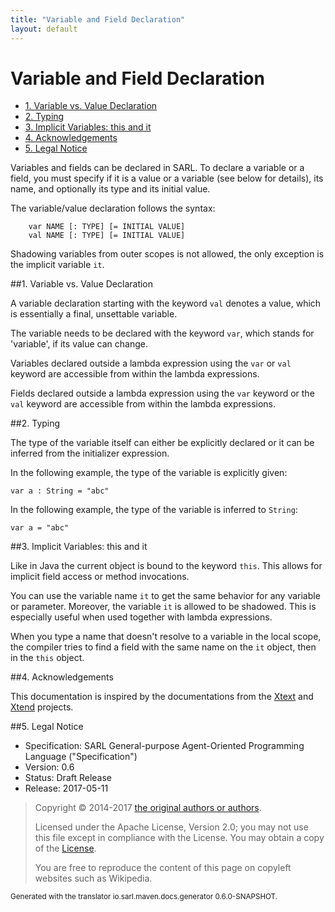```yaml
---
title: "Variable and Field Declaration"
layout: default
---
```


# Variable and Field Declaration


<ul class="page_outline" id="page_outline">

<li><a href="#1-variable-vs-value-declaration">1. Variable vs. Value Declaration</a></li>
<li><a href="#2-typing">2. Typing</a></li>
<li><a href="#3-implicit-variables-this-and-it">3. Implicit Variables: this and it</a></li>
<li><a href="#4-acknowledgements">4. Acknowledgements</a></li>
<li><a href="#5-legal-notice">5. Legal Notice</a></li>

</ul>


Variables and fields can be declared in SARL. To declare a variable or a field, you must specify if it is a value or a
variable (see below for details), its name, and optionally its type and its initial value.

The variable/value declaration follows the syntax:

		var NAME [: TYPE] [= INITIAL VALUE]
		val NAME [: TYPE] [= INITIAL VALUE]

Shadowing variables from outer scopes is not allowed, the only exception is the implicit variable `it`.


##1. Variable vs. Value Declaration

A variable declaration starting with the keyword `val` denotes a value, which is essentially a final, unsettable variable.



The variable needs to be declared with the keyword `var`, which stands for 'variable', if its value can change.



Variables declared outside a lambda expression using the `var` or `val` keyword are accessible from within the
lambda expressions.



Fields declared outside a lambda expression using the `var` keyword or the `val` keyword are
accessible from within the lambda expressions.




##2. Typing

The type of the variable itself can either be explicitly declared or it can be inferred from the initializer expression.

In the following example, the type of the variable is explicitly given:

```sarl
var a : String = "abc"
```


In the following example, the type of the variable is inferred to `String`:

```sarl
var a = "abc"
```



##3. Implicit Variables: this and it

Like in Java the current object is bound to the keyword `this`. This allows for implicit field access or method invocations.

You can use the variable name `it` to get the same behavior for any variable or parameter.
Moreover, the variable `it` is allowed to be shadowed. This is especially useful when used together with lambda
expressions.

When you type a name that doesn't resolve to a variable in the local scope, the compiler tries to find a field
with the same name on the `it` object, then in the `this` object.



##4. Acknowledgements

This documentation is inspired by the documentations from the
[Xtext](https://www.eclipse.org/Xtext/documentation.html) and
[Xtend](https://www.eclipse.org/xtend/documentation.html) projects.

##5. Legal Notice

* Specification: SARL General-purpose Agent-Oriented Programming Language ("Specification")
* Version: 0.6
* Status: Draft Release
* Release: 2017-05-11

> Copyright &copy; 2014-2017 [the original authors or authors](http://www.sarl.io/about/index.html).
>
> Licensed under the Apache License, Version 2.0;
> you may not use this file except in compliance with the License.
> You may obtain a copy of the [License](http://www.apache.org/licenses/LICENSE-2.0).
>
> You are free to reproduce the content of this page on copyleft websites such as Wikipedia.

<small>Generated with the translator io.sarl.maven.docs.generator 0.6.0-SNAPSHOT.</small>